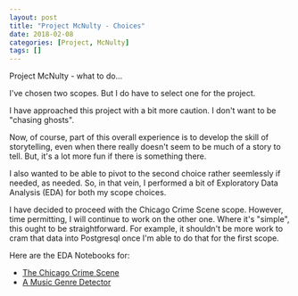 ```yaml
---
layout: post
title: "Project McNulty - Choices"
date: 2018-02-08
categories: [Project, McNulty]
tags: []
---
```


Project McNulty - what to do...

I've chosen two scopes.  But I do have to select one for the project.

I have approached this project with a bit more caution.  I don't want to be "chasing ghosts".

Now, of course, part of this overall experience is to develop the skill of storytelling, even
when there really doesn't seem to be much of a story to tell.  But, it's a lot more fun
if there is something there.

I also wanted to be able  to pivot to the second choice rather seemlessly if needed, as needed.
So, in that vein, I performed a bit of Exploratory Data Analysis (EDA) for both my scope choices.

I have decided to proceed with the Chicago Crime Scene scope.  However, time permitting, I will
continue to work on the other one.  Where it's "simple", this ought to be straightforward.  For
example, it shouldn't be more work to cram that data into Postgresql once I'm able to do that for
the first scope.

Here are the EDA Notebooks for:

* [The Chicago Crime Scene](https://nbviewer.jupyter.org/github/joseph-r-hamilton/Project_McNulty/blob/master/Exploration/Assessment_Crime.ipynb)
* [A Music Genre Detector](https://nbviewer.jupyter.org/github/joseph-r-hamilton/Project_McNulty/blob/master/Exploration/Assessment_Music.ipynb)

